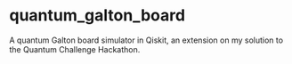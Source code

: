 # quantum_galton_board
A quantum Galton board simulator in Qiskit, an extension on my solution to the Quantum Challenge Hackathon.
